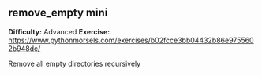 ## remove_empty mini
**Difficulty:** Advanced
**Exercise:** https://www.pythonmorsels.com/exercises/b02fcce3bb04432b86e9755602b948dc/

Remove all empty directories recursively
    